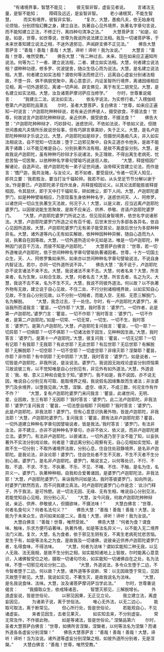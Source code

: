 <!-- { "loadSidebar": true } -->
　　“有诸境界事，智慧不能见；
　　彼无智非智，虚妄见者说。
　　言诸法无量，是智不能知；
　　障碍及远近，是妄智非智。
　　老小诸根冥，不能生智慧，
　　而实有境界，彼智非实智。
　　“复次，大慧，愚痴凡夫，依无始身戏论烦恼，分别烦恼幻舞之身，建立自法，执著自心见外境界，执著名字章句言说，而不能知建立正法，不修正行，离四种句清净之法。”
　　大慧菩萨言：“如是，如是。如是，世尊，如世尊说，世尊为我说所说法建立法相。我及一切诸菩萨等，于未来世善知建立说法之相，不迷外道邪见、声闻辟支佛不正见法。”
　　佛告大慧菩萨言：“善哉！善哉！善哉！大慧，谛听！谛听！我为汝说。”
　　大慧言：“善哉！世尊，唯然受教。”
　　佛告大慧：“有二种过去、未来、现在如来应正遍知所说法。何等为二？一者、建立说法相，二者、建立如实法相。大慧，何者建立说法相？谓种种功德，修多罗、优波提舍，随众生信心而为说法。大慧，是名建立说法相。大慧，何者建立如实法相？谓依何等法而修正行，远离自心虚妄分别诸法相故，不堕一异、俱不俱朋党聚中，离心意意识，内证圣智所行境界，离诸因缘相应见相，离一切外道邪见，离诸一切声闻、辟支佛见，离于有无二朋党见。大慧，是名建立如实法相。大慧，汝及诸菩萨摩诃萨应当修学。”
　　尔时，世尊重说偈言：
　　“我建立二法，说法如实法，
　　依名字说法，为实修行者。”
入楞伽经卷第六卢迦耶陀品第五
　　尔时，圣者大慧菩萨，复白佛言：“世尊，如来应正遍知一时说言：‘卢迦耶陀种种辩说，若有亲近供养彼人，摄受欲食，不摄法食！’世尊，何故说言卢迦耶陀种种辩说，亲近供养，摄受欲食，不摄法食？”
　　佛告大慧：“卢迦耶陀种种辩才、巧妙辞句，迷惑世间，不依如法说，不依如义说，但随世间愚痴凡夫情所乐故说世俗事，但有巧辞言章美妙，失于正义。大慧，是名卢迦耶陀种种辩才乐说之过。大慧，卢迦耶陀如是辩才，但摄世间愚痴凡夫，非入如实法相说法，自不觉知一切法故；堕于二边邪见聚中，自失正道亦令他失，是故不能离于诸趣；以不能见唯是自心，分别执著外法有相，是故不离虚妄分别。大慧，是故我说卢迦耶陀，虽有种种巧妙辩才乐说诸法，失正理故，不得出离生老病死、忧悲苦恼一切苦聚，以依种种名字章句譬喻巧说迷诳人故。
　　“大慧，释提桓因广解诸论，自造声论。彼卢迦耶陀有一弟子证世间通，诣帝释天宫建立论法，而作是言：‘憍尸迦，我共汝赌，与汝论义。若不如者，要受屈伏。’令诸一切天人知见，即共立要：‘我若胜汝，要当打汝千辐轮碎。我若不如，从头至足节节分解以谢于汝。’作是要已，卢迦耶陀弟子现作龙身，共释提桓因论义。以其论法即能胜彼释提桓因，令其屈伏，即于天中打千辐轮车，碎如微尘，即下人间。大慧，卢迦耶陀婆罗门，如是种种譬喻相应，乃至现畜生身依种种名字，迷惑世间天、人、阿修罗。以诸世间一切众生执著生灭法故，何况于人！大慧，以是义故，应当远离卢迦耶陀婆罗门。以因彼说能生苦聚故，是故不应亲近、供养、恭敬、咨请卢迦耶陀婆罗门。
　　“大慧，卢迦耶陀婆罗门所说之法，但见现前身智境界，依世名字说诸邪法。大慧，卢迦耶陀婆罗门所造之论有百千偈，后世末世分为多部各各异名，依自心见因所造故。大慧，卢迦耶陀婆罗门无有弟子能受其论，是故后世分为多部种种异名。大慧，诸外道等内心无有如实解故，依种种因种种异解，随自心造而为人说，执著自在因等故。大慧，一切外道所造论中无如是法，唯是一切卢迦耶陀，种种因门说百千万法，而彼不知是卢迦耶陀。”
　　大慧菩萨白佛言：“世尊，若一切外道唯说卢迦耶陀，依于世间种种名字章句譬喻执著诸因者。世尊，十方一切国土众生，天、人、阿修罗集如来所，如来亦以世间种种名字章句譬喻说法，不说自身内智证法。若尔，亦同一切外道所说不异。”
　　佛告大慧：“我不说于，卢迦耶陀亦不说言诸法不来不去。大慧，我说诸法不来不去。大慧，何者名来？大慧，所言来者，名为生聚，以和合生故。大慧，何者名去？大慧，所言去者，名之为灭。大慧，我说不去不来，名为不生不灭。大慧，我说不同彼外道法。何以故？以不执著外物有无故，建立说于自心见故，不住二处、不行分别诸相境界故，以如实知自心见故，不生自心分别见故。以不分别一切相者，而能入空、无相、无愿三解脱门，名为解脱。
　　“大慧，我念过去，于一处住。尔时，有一卢迦耶陀大婆罗门，来诣我所而请我言：‘瞿昙，一切作耶？’大慧，我时答言：‘婆罗门，一切作者，此是第一卢迦耶陀。’婆罗门言：‘瞿昙，一切不作耶？’我时答言：‘婆罗门，一切不作者，是第二卢迦耶陀。’如是一切常、一切无常，一切生、一切不生，我时答言：‘婆罗门，是第六卢迦耶陀。’大慧，卢迦耶陀复问我言：‘瞿昙，一切一耶？一切异耶？一切俱耶？一切不俱耶？一切诸法依于因生，见种种因生故。’大慧，我时答言：‘婆罗门，是第十一卢迦耶陀。’大慧，彼复问我：‘瞿昙，一切无记耶？一切有记耶？有我耶？无我耶？有此世耶？无此世耶？有后世耶？无后世耶？有解脱耶？无解脱耶？一切空耶？一切不空耶？一切虚空耶？非缘灭耶？涅槃耶？瞿昙，作耶？非作耶？有中阴耶？无中阴耶？’大慧，我时答言：‘婆罗门，如是说者，一切皆是卢迦耶陀，非我所说，是汝说法。婆罗门，我说因无始戏论虚妄分别烦恼熏习故说彼三有，以不觉知唯是自心分别见有，非见外有如外道法。’大慧，外道说言：‘我、根、意义三种和合能生于知。’‘婆罗门，我不如是，我不说因，亦不说无因，唯说自心分别见有可取、能取境界之相，我说假名因缘集故而生诸法；非汝婆罗门及余境界，以堕我见故。’大慧，涅槃、虚空、缘灭，不成三数，何况言作有作不作？’
　　“大慧，复有卢迦耶陀婆罗门来问我言：‘瞿昙，此诸世间，无明、爱、业因故，生三有耶？无因耶？’我时答言：‘婆罗门，此二法卢迦耶陀，非我法耶！’婆罗门复问我言：‘瞿昙，一切法堕自相耶？同相耶？’我时答言：‘婆罗门，此是卢迦耶陀，非我法耶！婆罗门，但有心意意识执著外物，皆是卢迦耶陀，非我法耶！’大慧，卢迦耶陀婆罗门，复问我言：‘瞿昙，颇有法非卢迦耶陀耶？瞿昙，一切外道建立种种名字章句因譬喻说者，皆是我法。’我时答言：‘婆罗门，有法非汝法，非不建立，亦非不说种种名字章句，亦非不依义、依义说，而非卢迦耶陀建立法。婆罗门，有法非卢迦耶陀，以彼诸法，一切外道乃至于汝不能了知，以妄执著外不实法分别戏论故。何者是？谓远离分别心观察有无，自心见相如实觉知，是故不生一切分别；不取外诸境界法故，分别心息，住自住处寂静境界，是名非卢迦耶陀。是我论法，非汝论耶！婆罗门，住自住处者不生不灭故，不生不灭者不生分别心故。婆罗门，是名非卢迦耶陀。婆罗门，略说言之，以何等处识，不行、不取、不退、不求、不生、不执著、不乐、不见、不睹、不住、不触，是名为住，名异义一。婆罗门，执著种种相，自我和合爱著诸因，是婆罗门卢迦耶陀法，非我法耶！’大慧，卢迦耶陀婆罗门，来诣我所问如是法，我时答彼婆罗门，如向所说。时婆罗门默然而去，而不问我建立真法。时卢迦耶陀婆罗门心作是念：‘此沙门释子，外于我法，是可怜愍。说一切法无因、无缘、无有生相，唯说自心分别见法，若能觉知自心见相，则分别心灭。’
　　“大慧，汝今问我，何故卢迦耶陀种种辩说，亲近、供养、恭敬彼人，但摄欲味，不摄法味！”
　　大慧白佛言：“世尊，何者名食句义？何者名法句义？”
　　佛告大慧：“善哉！善哉！善哉！大慧，汝能为于未来众生，咨问如来如是二义。善哉！大慧，谛听！谛听！我为汝说。”
　　大慧白佛言：“善哉！世尊，唯然受故。”
　　佛告大慧：“何者为食？谓食味、触味，乐求方便巧谄著味，执著外境，如是等法名异义一，以不能入无二境界法门义故。复次，大慧，名为食者，依于邪见生阴有支，不离生老病死忧悲苦恼。爱生于有，如是等法名之为食。是故我及一切诸佛，说彼亲近供养卢迦耶陀婆罗门者，名得食味，不得法味。
　　“大慧，何者为法味？谓如实能知二种无我，以见人无我、法无我相，是故不生分别之相，如实能知诸地上上智故，尔时能离心意意识，入诸佛智受位之地，摄取一切诸句尽处，如实能知一切诸佛自在之处，名为法味，不堕一切邪见戏论分别二边。
　　“大慧，外道说法，多令众生堕于二边，不令智者堕于二边。何以故？大慧，诸外道等多说断、常：以无因故堕于常见，见因灭故堕于断见。大慧，我说如实见，不著生灭，是故我说名为法味。
　　“大慧，是名我说食味、法味。大慧，汝及诸菩萨摩诃萨当学此法。”
　　尔时，世尊重说偈言：
　　“我摄取众生，依戒降诸恶，
　　智慧灭邪见，三解脱增长。
　　外道虚妄说，皆是世俗论，
　　以邪见因果，无正见立论。
　　我立建立法，离虚妄因见，
　　为诸弟子说，离于世俗法。
　　唯心无外法，以无二边心，
　　能取可取法，离于断常见。
　　但心所行处，皆是世俗论，
　　若能观自心，不见诸虚妄。
　　来者见因生，去者见果灭，
　　如实知去来，不分别虚妄。
　　常无常及作，不作彼此物，
　　如是等诸法，皆是世俗论。”
涅槃品第六
　　尔时，圣者大慧菩萨白佛言：“世尊，如佛所言涅槃，涅槃者，以何等法名为涅槃？而诸外道各各虚妄分别涅槃！”
　　佛告大慧菩萨言：“善哉！善哉！善哉！大慧，谛听！谛听！当为汝说。诸外道等虚妄分别涅槃之相，如彼外道所分别者，无是涅槃。”
　　大慧白佛言：“善哉！世尊，唯然受教。”

